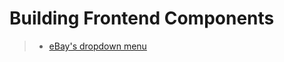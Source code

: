 # Building Frontend Components

> - [eBay's dropdown menu](https://sahilkullar.github.io/frontend-components/dropdown-menu/index.html)
